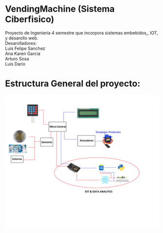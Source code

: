 # VendingMachine (Sistema Ciberfisico)

Proyecto de Ingeniería 4 semestre que incorpora sistemas embebidos,, IOT, y desarollo web. <br />
Desarolladores: <br />
Luis Felipe Sanchez <br />
Ana Karen Garcia <br />
Arturo Sosa <br />
Luis Dario <br />

# Estructura General del proyecto:

![es esto](Diagrams/Overall.png)
